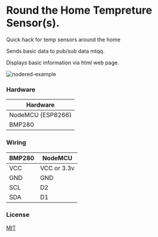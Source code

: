 
# Round the Home Tempreture Sensor(s). 

Quick hack for temp sensors around the home

Sends basic data to pub/sub data mtqq.

Displays basic information via html web page.

![nodered-example](https://user-images.githubusercontent.com/8730010/193318466-e3acb100-bc8a-4900-8bde-950fd16bfdb1.jpg)


### Hardware

| Hardware            | 
| ----------------- | 
| NodeMCU (ESP8266) | 
| BMP280 |

### Wiring

| BMP280 | NodeMCU |
| ------ | ------ |
| VCC | VCC or 3.3v |
| GND | GND |
| SCL | D2 |
| SDA | D1|


### License

[MIT](https://choosealicense.com/licenses/mit/)

